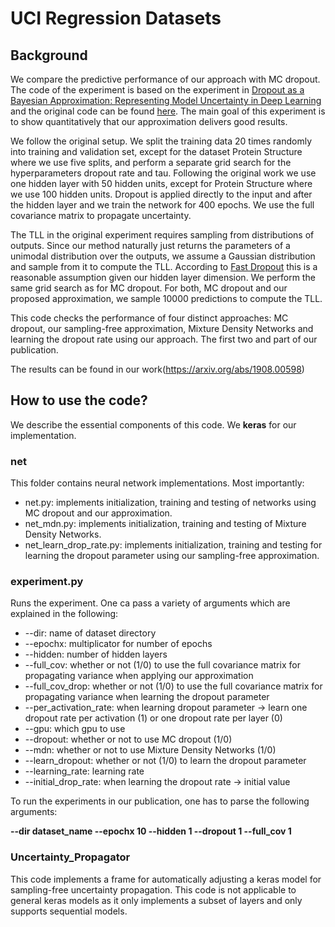 # UCI Regression Datasets

## Background

We compare the predictive performance of our approach with MC dropout. The code of the experiment is based on the experiment in [Dropout as a Bayesian Approximation: Representing Model Uncertainty in Deep Learning](https://arxiv.org/abs/1506.02142) and the original code can be found [here](https://github.com/yaringal/DropoutUncertaintyExps). The main goal of this experiment is to show quantitatively that our approximation delivers good results.

We follow the original setup. We split the training data 20 times randomly into training and validation set, except for the dataset Protein Structure where we use five splits, and perform a separate grid search for the hyperparameters dropout rate and tau. Following the original work we use one hidden layer with 50 hidden units, except for Protein Structure where we use 100 hidden units. Dropout is applied directly to the input and after the hidden layer and we train the network for 400 epochs. We use the full covariance matrix to propagate uncertainty.

The TLL in the original experiment requires sampling from distributions of outputs. Since our method naturally just returns the parameters of a unimodal distribution over the outputs, we assume a Gaussian distribution and sample from it to compute the TLL. According to [Fast Dropout](https://nlp.stanford.edu/pubs/sidaw13fast.pdf) this is a reasonable assumption given our hidden layer dimension. We perform the same grid search as for MC dropout. For both, MC dropout and our proposed approximation, we sample 10000 predictions to compute the TLL.

This code checks the performance of four distinct approaches: MC dropout, our sampling-free approximation, Mixture Density Networks and learning the dropout rate using our approach. The first two and part of our publication. 

The results can be found in our work(https://arxiv.org/abs/1908.00598)

## How to use the code?

We describe the essential components of this code. We **keras** for our implementation. 

### net

This folder contains neural network implementations. Most importantly:
- net.py: implements initialization, training and testing of networks using MC dropout and our approximation. 
- net_mdn.py: implements initialization, training and testing of Mixture Density Networks.
- net_learn_drop_rate.py: implements initialization, training and testing for learning the dropout parameter using our sampling-free approximation.

### experiment.py

Runs the experiment. One ca pass a variety of arguments which are explained in the following:
- --dir: name of dataset directory
- --epochx: multiplicator for number of epochs
- --hidden: number of hidden layers
- --full_cov: whether or not (1/0) to use the full covariance matrix for propagating variance when applying our approximation
- --full_cov_drop: whether or not (1/0) to use the full covariance matrix for propagating variance when learning the dropout parameter
- --per_activation_rate: when learning dropout parameter -> learn one dropout rate per activation (1) or one dropout rate per layer (0)
- --gpu: which gpu to use
- --dropout: whether or not to use MC dropout (1/0)
- --mdn: whether or not to use Mixture Density Networks (1/0)
- --learn_dropout: whether or not (1/0) to learn the dropout parameter
- --learning_rate: learning rate
- --initial_drop_rate: when learning the dropout rate -> initial value

To run the experiments in our publication, one has to parse the following arguments:

**--dir dataset_name --epochx 10 --hidden 1 --dropout 1 --full_cov 1**

### Uncertainty_Propagator

This code implements a frame for automatically adjusting a keras model for sampling-free uncertainty propagation. This code is not applicable to general keras models as it only implements a subset of layers and only supports sequential models. 
